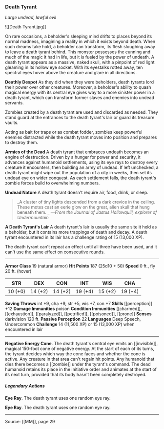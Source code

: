 ### Death Tyrant
_Large undead, lawful evil_

![[Death Tyrant.jpg]]

On rare occasions, a beholder's sleeping mind drifts to places beyond its normal madness, imagining a reality in which it exists beyond death. When such dreams take hold, a beholder can transform, its flesh sloughing away to leave a death tyrant behind. This monster possesses the cunning and much of the magic it had in life, but it is fueled by the power of undeath. A death tyrant appears as a massive, naked skull, with a pinpoint of red light gleaming in its hollow eye socket. With its eyestalks rotted away, ten spectral eyes hover above the creature and glare in all directions.

**Deathly Despot** As they did when they were beholders, death tyrants lord their power over other creatures. Moreover, a beholder's ability to quash magical energy with its central eye gives way to a more sinister power in a death tyrant, which can transform former slaves and enemies into undead servants.

Zombies created by a death tyrant are used and discarded as needed. They stand guard at the entrances to the death tyrant's lair or guard its treasure vaults.

Acting as bait for traps or as combat fodder, zombies keep powerful enemies distracted while the death tyrant moves into position and prepares to destroy them.


**Armies of the Dead** A death tyrant that embraces undeath becomes an engine of destruction. Driven by a hunger for power and security, it advances against humanoid settlements, using its eye rays to destroy every creature it encounters, then building an army of undead. If left unchecked, a death tyrant might wipe out the population of a city in weeks, then set its undead eye on wider conquest. As each settlement falls, the death tyrant's zombie forces build to overwhelming numbers.


**Undead Nature** A death tyrant doesn't require air, food, drink, or sleep.




> _A cluster of tiny lights descended from a dark crevice in the ceiling. These motes cast an eerie glow on the great, alien skull that hung beneath them.
_
> _—From the Journal of Jastus Hollowquill, explorer of Undermountain_


**A Death Tyrant's Lair** A death tyrant's lair is usually the same site it held as a beholder, but it contains more trappings of death and decay. A death tyrant encountered in its lair has a challenge rating of 15 (13,000 XP).

The death tyrant can't repeat an effect until all three have been used, and it can't use the same effect on consecutive rounds.




---

**Armor Class** 19 (natural armor)
**Hit Points** 187 (25d10 + 50)
**Speed** 0 ft., fly 20 ft. (hover)

| STR     | DEX     | CON     | INT     | WIS     | CHA     |
|---------|---------|---------|---------|---------|---------|
| 10 (+0) | 14 (+2) | 14 (+2) | 19 (+4) | 15 (+2) | 19 (+4) |

**Saving Throws** int +9, cha +9, str +5, wis +7, con +7
**Skills** [[perception]] +12
**Damage Immunities** poison
**Condition Immunities** [[charmed]], [[exhaustion]], [[paralyzed]], [[petrified]], [[poisoned]], [[prone]]
**Senses** darkvision 120 ft.
**Passive Perception** 22
**Languages** Deep Speech, Undercommon
**Challenge** 14 (11,500 XP) or 15 (13,000 XP) when encountered in lair

---

**Negative Energy Cone**. The death tyrant's central eye emits an [[invisible]], magical 150-foot cone of negative energy. At the start of each of its turns, the tyrant decides which way the cone faces and whether the cone is active. Any creature in that area can't regain hit points. Any humanoid that dies there becomes a [[zombie]] under the tyrant's command. The dead humanoid retains its place in the initiative order and animates at the start of its next turn, provided that its body hasn't been completely destroyed.

##### Legendary Actions
**Eye Ray**. The death tyrant uses one random eye ray.

**Eye Ray**. The death tyrant uses one random eye ray.


---

Source: [[MM]], page 29
